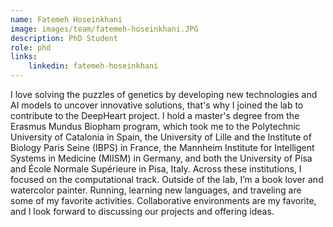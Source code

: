 ```yaml
---
name: Fatemeh Hoseinkhani
image: images/team/fatemeh-hoseinkhani.JPG
description: PhD Student
role: phd
links:
    linkedin: fatemeh-hoseinkhani
---
```

I love solving the puzzles of genetics by developing new technologies and AI models to uncover innovative solutions, that's why I joined the lab to contribute to the DeepHeart project. I hold a master's degree from the Erasmus Mundus Biopham program, which took me to the Polytechnic University of Catalonia in Spain, the University of Lille and the Institute of Biology Paris Seine (IBPS) in France, the Mannheim Institute for Intelligent Systems in Medicine (MIISM) in Germany, and both the University of Pisa and École Normale Supérieure in Pisa, Italy. Across these institutions, I focused on the computational track.
Outside of the lab, I’m a book lover and watercolor painter. Running, learning new languages, and traveling are some of my favorite activities. Collaborative environments are my favorite, and I look forward to discussing our projects and offering ideas.